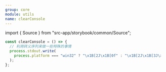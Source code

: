 ```yaml
---
group: core
module: utils
name: clearConsole
---
```


import { Source } from "src-app/storybook/common/Source";

```js
const clearConsole = () => {
  // 利用转义序列来做一些特殊的事情
  process.stdout.write(
    process.platform === "win32" ? "\x1B[2J\x1B[0f" : "\x1B[2J\x1B[3J\x1B[H",
  );
};
```

<Source path="https://github.com/facebook/create-react-app/blob/master/packages/react-dev-utils/clearConsole.js" />
